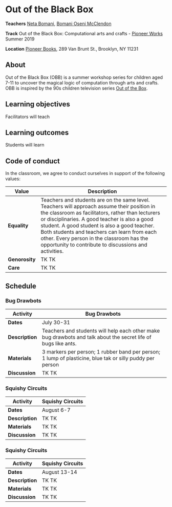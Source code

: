 Out of the Black Box
======

**Teachers** [Neta Bomani](https://netabomani.com), [Bomani Oseni McClendon](http://bomani.xyz/)

**Track** Out of the Black Box: Computational arts and crafts - [Pioneer Works](https://pioneerworks.org) Summer 2019

**Location** [Pioneer Books](https://pioneerworks.org/bookstore/), 289 Van Brunt St., Brooklyn, NY 11231

## About
Out of the Black Box (OBB) is a summer workshop series for children aged 7-11 to uncover the magical logic of computation through arts and crafts. OBB is inspired by the 90s children television series [Out of the Box](https://en.wikipedia.org/wiki/Out_of_the_Box_(TV_series)).

## Learning objectives
Facilitators will teach

## Learning outcomes
Students will learn


## Code of conduct
In the classroom, we agree to conduct ourselves in support of the following values:

Value | Description
--- | ---
**Equality** | Teachers and students are on the same level. Teachers will approach assume their position in the classroom as facilitators, rather than lecturers or disciplinaries. A good teacher is also a good student. A good student is also a good teacher. Both students and teachers can learn from each other. Every person in the classroom has the opportunity to contribute to discussions and activities. 
**Genorosity** | TK TK
**Care** | TK TK

## Schedule
### Bug Drawbots
**Activity**  | Bug Drawbots
--- | ---
**Dates** | July 30-31
**Description** | Teachers and students will help each other make bug drawbots and talk about the secret life of bugs like ants.
**Materials** | 3 markers per person; 1 rubber band per person; 1 lump of plasticine, blue tak or silly puddy per person
**Discussion** | TK TK

### Squishy Circuits
**Activity** | Squishy Circuits
--- | ---
**Dates** | August 6-7
**Description** | TK TK
**Materials** | TK TK
**Discussion** | TK TK

### Squishy Circuits
**Activity** | Squishy Circuits
--- | ---
**Dates** | August 13-14
**Description** | TK TK
**Materials** | TK TK
**Discussion** | TK TK
